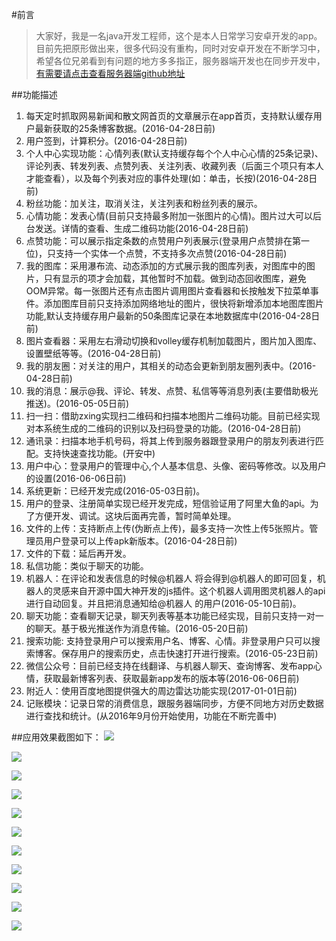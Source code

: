 #前言
  >大家好，我是一名java开发工程师，这个是本人日常学习安卓开发的app。目前先把原形做出来，很多代码没有重构，同时对安卓开发在不断学习中，希望各位兄弟看到有问题的地方多多指正，服务器端开发也在同步开发中，[有需要请点击查看服务器端github地址](https://github.com/LeeDane/appServer.git)

##功能描述
  1. 每天定时抓取网易新闻和散文网首页的文章展示在app首页，支持默认缓存用户最新获取的25条博客数据。(2016-04-28日前)
  2. 用户签到，计算积分。(2016-04-28日前)
  3. 个人中心实现功能：心情列表(默认支持缓存每个个人中心心情的25条记录)、评论列表、转发列表、点赞列表、关注列表、收藏列表（后面三个项只有本人才能查看），以及每个列表对应的事件处理(如：单击，长按)(2016-04-28日前)
  4. 粉丝功能：加关注，取消关注，关注列表和粉丝列表的展示。
  5. 心情功能：发表心情(目前只支持最多附加一张图片的心情)。图片过大可以后台发送。详情的查看、生成二维码功能(2016-04-28日前)
  6. 点赞功能：可以展示指定条数的点赞用户列表展示(登录用户点赞排在第一位)，只支持一个实体一个点赞，不支持多次点赞(2016-04-28日前)
  7. 我的图库：采用瀑布流、动态添加的方式展示我的图库列表，对图库中的图片，只有显示的项才会加载，其他暂时不加载。做到动态回收图库，避免OOM异常。每一张图片还有点击图片调用图片查看器和长按触发下拉菜单事件。添加图库目前只支持添加网络地址的图片，很快将新增添加本地图库图片功能,默认支持缓存用户最新的50条图库记录在本地数据库中(2016-04-28日前)
  8. 图片查看器：采用左右滑动切换和volley缓存机制加载图片，图片加入图库、设置壁纸等等。(2016-04-28日前)
  9. 我的朋友圈：对关注的用户，其相关的动态会更新到朋友圈列表中。(2016-04-28日前)
  10. 我的消息：展示@我、评论、转发、点赞、私信等等消息列表(主要借助极光推送)。(2016-05-05日前)
  11. 扫一扫：借助zxing实现扫二维码和扫描本地图片二维码功能。目前已经实现对本系统生成的二维码的识别以及扫码登录的功能。(2016-04-28日前)
  12. 通讯录：扫描本地手机号码，将其上传到服务器跟登录用户的朋友列表进行匹配。支持快速查找功能。(开安中)
  13. 用户中心：登录用户的管理中心,个人基本信息、头像、密码等修改。以及用户的设置(2016-06-06日前)
  14. 系统更新：已经开发完成(2016-05-03日前)。
  15. 用户的登录、注册简单实现已经开发完成，短信验证用了阿里大鱼的api。为了方便开发、调试。这块后面再完善，暂时简单处理。
  16. 文件的上传：支持断点上传(伪断点上传)，最多支持一次性上传5张照片。管理员用户登录可以上传apk新版本。(2016-04-28日前)
  17. 文件的下载：延后再开发。
  18. 私信功能：类似于聊天的功能。
  19. 机器人：在评论和发表信息的时候@机器人 将会得到@机器人的即可回复，机器人的灵感来自开源中国大神开发的js插件。这个机器人调用图灵机器人的api进行自动回复。并且把消息通知给@机器人 的用户(2016-05-10日前)。
  20. 聊天功能：查看聊天记录，聊天列表等基本功能已经实现，目前只支持一对一的聊天。基于极光推送作为消息传输。(2016-05-20日前)
  21. 搜索功能: 支持登录用户可以搜索用户名、博客、心情。非登录用户只可以搜索博客。保存用户的搜索历史，点击快速打开进行搜索。(2016-05-23日前)
  22. 微信公众号：目前已经支持在线翻译、与机器人聊天、查询博客、发布app心情，获取最新博客列表、获取最新app发布的版本等(2016-06-06日前)
  23. 附近人：使用百度地图提供强大的周边雷达功能实现(2017-01-01日前)
  24. 记账模块：记录日常的消费信息，跟服务器端同步，方便不同地方对历史数据进行查找和统计。(从2016年9月份开始使用，功能在不断完善中)

##应用效果截图如下：
![](http://7xnv8i.com1.z0.glb.clouddn.com/leedaneapp-github-001.png)

![](http://7xnv8i.com1.z0.glb.clouddn.com/leedaneapp-github-002.png)

![](http://7xnv8i.com1.z0.glb.clouddn.com/leedaneapp-github-003.png)

![](http://7xnv8i.com1.z0.glb.clouddn.com/leedaneapp-github-004.png)

![](http://7xnv8i.com1.z0.glb.clouddn.com/leedaneapp-github-005.png)

![](http://7xnv8i.com1.z0.glb.clouddn.com/leedaneapp-github-006.png)

![](http://7xnv8i.com1.z0.glb.clouddn.com/leedaneapp-github-007.png)

![](http://7xnv8i.com1.z0.glb.clouddn.com/leedaneapp-github-008.png)

![](http://7xnv8i.com1.z0.glb.clouddn.com/leedaneapp-github-009.png)

![](http://7xnv8i.com1.z0.glb.clouddn.com/leedaneapp-github-010.png)

![](http://7xnv8i.com1.z0.glb.clouddn.com/leedaneapp-github-011.png)



